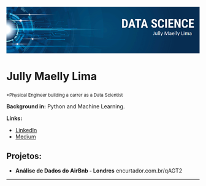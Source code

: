 

<p align="center">
  <img src="banner.png" >
</p>

# Jully Maelly Lima
<sub>*Physical Engineer building a carrer as a Data Scientist</sub>


**Background in:** Python and Machine Learning.

**Links:**
* [LinkedIn](https://www.linkedin.com/in/jullymaellylima)
* [Medium](https://www.medium.com/@jullymaelly)


## Projetos:

* **Análise de Dados do AirBnb - Londres** encurtador.com.br/qAGT2


---




